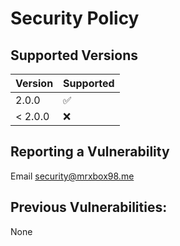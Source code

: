 # Security Policy

## Supported Versions


| Version | Supported          |
| ------- | ------------------ |
| 2.0.0   | :white_check_mark: |
| < 2.0.0 | :x:                |

## Reporting a Vulnerability

Email security@mrxbox98.me

## Previous Vulnerabilities:
None
